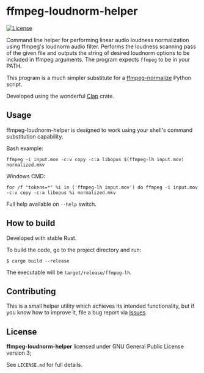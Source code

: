    # ffmpeg-loudnorm-helper

[![License](https://img.shields.io/badge/license-GPLv3-blue.svg)](https://github.com/Indiscipline/ffmpeg-loudnorm-helper/blob/master/LICENSE.md)

Command line helper for performing linear audio loudness normalization using ffmpeg's loudnorm audio filter. Performs the loudness scanning pass of the given file and outputs the string of desired loudnorm options to be included in ffmpeg arguments.
The program expects `ffmpeg` to be in your PATH.

This program is a much simpler substitute for a [ffmpeg-normalize](https://github.com/slhck/ffmpeg-normalize) Python script.

Developed using the wonderful [Clap](https://github.com/kbknapp/clap-rs) crate.


## Usage
ffmpeg-loudnorm-helper is designed to work using your shell's command substitution capability.

Bash example:
```
ffmpeg -i input.mov -c:v copy -c:a libopus $(ffmpeg-lh input.mov) normalized.mkv
```

Windows CMD:
```
for /f "tokens=*" %i in ('ffmpeg-lh input.mov') do ffmpeg -i input.mov -c:v copy -c:a libopus %i normalized.mkv
```

Full help available on `--help` switch.


## How to build
Developed with stable Rust.

To build the code, go to the project directory and run:

```
$ cargo build --release
```

The executable will be `target/release/ffmpeg-lh`.


## Contributing ##
This is a small helper utility which achieves its intended functionality, but if you know how to improve it, file a bug report via [Issues](https://github.com/Indiscipline/ffmpeg-loudnorm-helper/issues).

## License ##
**ffmpeg-loudnorm-helper** licensed under GNU General Public License version 3;

See `LICENSE.md` for full details.